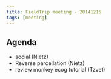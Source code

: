 ```yaml
---
title: FieldTrip meeting - 20141215
tags: [meeting]
---
```


## Agenda

- social (Nietz)
- Reverse parcellation (Nietz)
- review monkey ecog tutorial (Tzvet)
